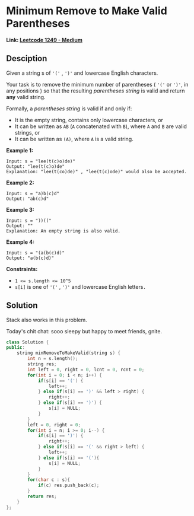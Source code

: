 # Minimum Remove to Make Valid Parentheses

**Link: [Leetcode 1249 - Medium](https://leetcode.com/problems/minimum-remove-to-make-valid-parentheses/)**



## Desciption

Given a string s of `'('` , `')'` and lowercase English characters. 

Your task is to remove the minimum number of parentheses ( `'('` or `')'`, in any positions ) so that the resulting *parentheses string* is valid and return **any** valid string.

Formally, a *parentheses string* is valid if and only if:

- It is the empty string, contains only lowercase characters, or
- It can be written as `AB` (`A` concatenated with `B`), where `A` and `B` are valid strings, or
- It can be written as `(A)`, where `A` is a valid string.

 

**Example 1:**

```
Input: s = "lee(t(c)o)de)"
Output: "lee(t(c)o)de"
Explanation: "lee(t(co)de)" , "lee(t(c)ode)" would also be accepted.
```

**Example 2:**

```
Input: s = "a)b(c)d"
Output: "ab(c)d"
```

**Example 3:**

```
Input: s = "))(("
Output: ""
Explanation: An empty string is also valid.
```

**Example 4:**

```
Input: s = "(a(b(c)d)"
Output: "a(b(c)d)"
```

 

**Constraints:**

- `1 <= s.length <= 10^5`
- `s[i]` is one of `'('` , `')'` and lowercase English letters`.`



## Solution

Stack also works in this problem. 

Today's chit chat: sooo sleepy but happy to meet friends, gnite.

```c++
class Solution {
public:
    string minRemoveToMakeValid(string s) {
        int n = s.length();
        string res;
        int left = 0, right = 0, lcnt = 0, rcnt = 0;
        for(int i = 0; i < n; i++) {
            if(s[i] == '(') {
                left++;
            } else if(s[i] == ')' && left > right) {
                right++;
            } else if(s[i] == ')') {
                s[i] = NULL;
            }
        }
        left = 0, right = 0;
        for(int i = n; i >= 0; i--) {
            if(s[i] == ')') {
                right++;
            } else if(s[i] == '(' && right > left) {
                left++;
            } else if(s[i] == '('){
                s[i] = NULL;
            }
        }
        for(char c : s){
            if(c) res.push_back(c);
        }
        return res;
    }
};
```


